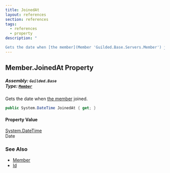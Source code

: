 ```yaml
---
title: JoinedAt
layout: references
section: references
tags:
  - references
  - property
description: "

Gets the date when [the member](Member 'Guilded.Base.Servers.Member') joined."
---
```


## Member.JoinedAt Property
##### **Assembly:** `Guilded.Base`<br/>**Type:** [`Member`](Member 'Guilded.Base.Servers.Member')

Gets the date when [the member](Member 'Guilded.Base.Servers.Member') joined.

```csharp
public System.DateTime JoinedAt { get; }
```

#### Property Value
[System.DateTime](https://docs.microsoft.com/en-us/dotnet/api/System.DateTime 'System.DateTime')  
Date

### See Also
- [Member](Member 'Guilded.Base.Servers.Member')
- [Id](MemberSummary_T_.Id 'Guilded.Base.Servers.MemberSummary<T>.Id')